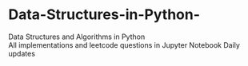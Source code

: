# Data-Structures-in-Python-
Data Structures and Algorithms in Python  
All implementations and leetcode questions in Jupyter Notebook
Daily updates
